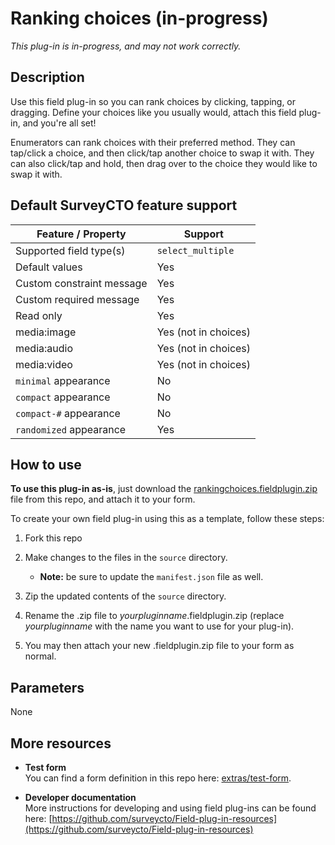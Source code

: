 # Ranking choices (in-progress)

*This plug-in is in-progress, and may not work correctly.*

## Description

Use this field plug-in so you can rank choices by clicking, tapping, or dragging. Define your choices like you usually would, attach this field plug-in, and you're all set!

Enumerators can rank choices with their preferred method. They can tap/click a choice, and then click/tap another choice to swap it with. They can also click/tap and hold, then drag over to the choice they would like to swap it with.

## Default SurveyCTO feature support

| Feature / Property | Support |
| --- | --- |
| Supported field type(s) | `select_multiple`|
| Default values | Yes |
| Custom constraint message | Yes |
| Custom required message | Yes |
| Read only | Yes |
| media:image | Yes (not in choices) |
| media:audio | Yes  (not in choices) |
| media:video | Yes (not in choices) |
| `minimal` appearance | No |
| `compact` appearance | No |
| `compact-#` appearance | No |
| `randomized` appearance | Yes |

## How to use

**To use this plug-in as-is**, just download the [rankingchoices.fieldplugin.zip](rankingchoices.fieldplugin.zip) file from this repo, and attach it to your form.

To create your own field plug-in using this as a template, follow these steps:

1. Fork this repo
1. Make changes to the files in the `source` directory.

    * **Note:** be sure to update the `manifest.json` file as well.

1. Zip the updated contents of the `source` directory.
1. Rename the .zip file to *yourpluginname*.fieldplugin.zip (replace *yourpluginname* with the name you want to use for your plug-in).
1. You may then attach your new .fieldplugin.zip file to your form as normal.

## Parameters

None

## More resources

* **Test form**  
You can find a form definition in this repo here: [extras/test-form](extras/test-form).

* **Developer documentation**  
More instructions for developing and using field plug-ins can be found here: [https://github.com/surveycto/Field-plug-in-resources](https://github.com/surveycto/Field-plug-in-resources)